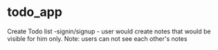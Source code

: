 # todo_app
Create Todo list  -signin/signup  - user would create notes that would be visible for him only.  Note: users can not see each other's notes
